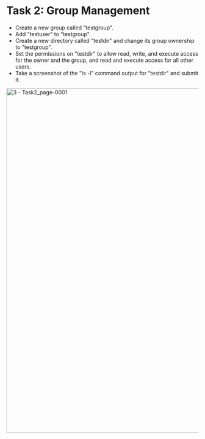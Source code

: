 # Task 2: Group Management

- Create a new group called "testgroup".
- Add "testuser" to "testgroup".
- Create a new directory called "testdir" and change its group ownership to "testgroup".
- Set the permissions on "testdir" to allow read, write, and execute access for the owner 
and the group, and read and execute access for all other users.
- Take a screenshot of the "ls -l" command output for "testdir" and submit it.
<img width=900 alt="3 - Task2_page-0001" src="https://github.com/naveenedoth/MindEmpowered-Linux/assets/94816256/56c14b96-d98f-45b9-8c2e-86d300d603b9">
